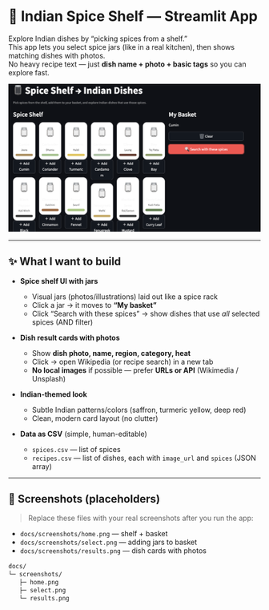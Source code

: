 # 🫙 Indian Spice Shelf — Streamlit App

Explore Indian dishes by “picking spices from a shelf.”  
This app lets you select spice jars (like in a real kitchen), then shows matching dishes with photos.  
No heavy recipe text — just **dish name + photo + basic tags** so you can explore fast.

<p align="center">
  <img src="curry-india.png" width="720" alt="Home screen (shelf + basket)">
</p>

---

## ✨ What I want to build

- **Spice shelf UI with jars**  
  - Visual jars (photos/illustrations) laid out like a spice rack  
  - Click a jar → it moves to **“My basket”**  
  - Click “Search with these spices” → show dishes that use *all* selected spices (AND filter)

- **Dish result cards with photos**  
  - Show **dish photo, name, region, category, heat**  
  - Click → open Wikipedia (or recipe search) in a new tab  
  - **No local images** if possible — prefer **URLs or API** (Wikimedia / Unsplash)

- **Indian-themed look**  
  - Subtle Indian patterns/colors (saffron, turmeric yellow, deep red)  
  - Clean, modern card layout (no clutter)

- **Data as CSV** (simple, human-editable)  
  - `spices.csv` — list of spices  
  - `recipes.csv` — list of dishes, each with `image_url` and `spices` (JSON array)

---

## 📸 Screenshots (placeholders)

> Replace these files with your real screenshots after you run the app:

- `docs/screenshots/home.png` — shelf + basket  
- `docs/screenshots/select.png` — adding jars to basket  
- `docs/screenshots/results.png` — dish cards with photos

```text
docs/
└─ screenshots/
   ├─ home.png
   ├─ select.png
   └─ results.png
